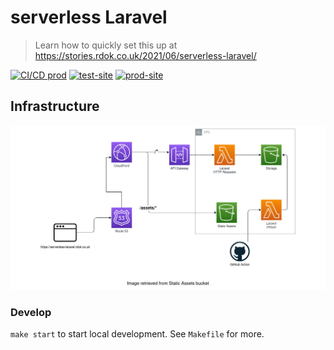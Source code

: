 #  serverless Laravel
> Learn how to quickly set this up at https://stories.rdok.co.uk/2021/06/serverless-laravel/

[![CI/CD prod][cd_prod_badge]][cd_prod]
[![test-site][test_site_badge]][test_site]
[![prod-site][prod_site_badge]][prod_site]

## Infrastructure
![alt text][infrastructure]

### Develop
`make start` to start local development. See `Makefile` for more.

[bref]: https://bref.sh/
[ci_cd]: https://github.com/rdok/serverless-laravel/actions
[cd_prod_badge]: https://github.com/rdok/serverless-laravel/actions/workflows/deploy.yml/badge.svg?event=workflow_dispatch
[cd_prod]: https://github.com/rdok/serverless-laravel/actions/workflows/deploy.yml
[prod_site_badge]: https://img.shields.io/badge/Prod-blue?style=flat-square&logo=amazon-aws
[prod_site]: https://serverless-laravel.rdok.co.uk/
[test_site_badge]: https://img.shields.io/badge/Test-green?style=flat-square&logo=amazon-aws
[test_site]: https://serverless-laravel-test.rdok.co.uk/
[infrastructure]: ./laravel/public/img/infrastructure.jpg
